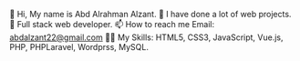 👋 Hi, My name is Abd Alrahman Alzant.
🍁 I have done a lot of web projects.
🌱 Full stack web developer.
📫 How to reach me Email: abdalzant22@gmail.com
👨‍💻 My Skills: HTML5, CSS3, JavaScript, Vue.js, PHP, PHPLaravel, Wordprss, MySQL.
